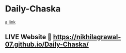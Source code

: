 # Daily-Chaska



[a link](https://nikhilagrawal-07.github.io/Daily-Chaska/)
## LIVE Website 🔴 https://nikhilagrawal-07.github.io/Daily-Chaska/
